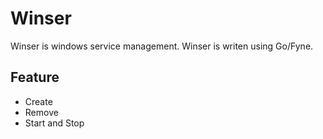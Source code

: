 # Winser
Winser is windows service management. Winser is writen using Go/Fyne.

## Feature
* Create
* Remove
* Start and Stop
